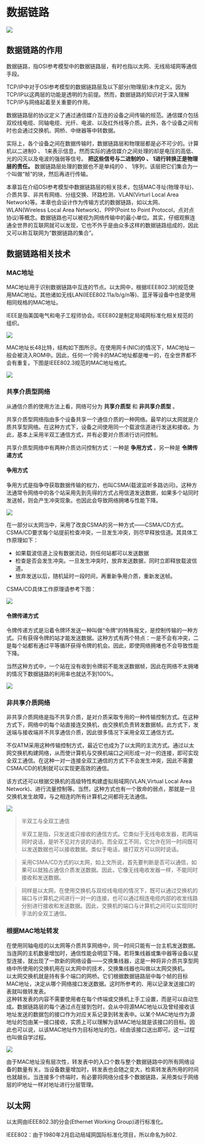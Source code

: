# 数据链路

![](https://raw.githubusercontent.com/JerryIreya/Image/master/ISO%E4%B8%83%E5%B1%82%E6%A8%A1%E5%9E%8B.png)


## 数据链路的作用

数据链路，指OSI参考模型中的数据链路层，有时也指以太网、无线局域网等通信手段。

TCP/IP中对于OSI参考模型的数据链路层及以下部分(物理层)未作定义。因为TCP/IP以这两层的功能是透明的为前提。然而，数据链路的知识对于深入理解TCP/IP与网络起着至关重要的作用。

数据链路层的协议定义了通过通信媒介互连的设备之间传输的规范。通信媒介包括双绞线电缆、同轴电缆、光纤、电波、以及红外线等介质。此外，各个设备之间有时也会通过交换机、网桥、中继器等中转数据。

实际上，各个设备之间在数据传输时，数据链路层和物理层都是必不可少的。计算机以二进制0 、 1来表示信息，然而实际的通信媒介之间处理的却是电压的高低、光的闪灭以及电波的强弱等信号。 **把这些信号与二进制的0 、 1进行转换正是物理层的责任。**  数据链路层处理的数据也不是单纯的0 、 1序列，该层把它们集合为一个叫做“帧”的块，然后再进行传输。

本章旨在介绍OSI参考模型中数据链路层的相关技术，包括MAC寻址(物理寻址)、介质共享、非共有网络、分组交换、环路检测、VLAN(Virturl Local Area Network)等。本章也会设计作为传输方式的数据链路，如以太网、WLAN(Wireless Local Area Network)、PPP(Point to Point Protocol，点对点协议)等概念。数据链路也可以被视为网络传输中的最小单位。其实，仔细观察连通全世界的互联网就可以发现，它也不外乎是由众多这样的数据链路组成的，因此又可以称互联网为“数据链路的集合”。

## 数据链路相关技术

### MAC地址

MAC地址用于识别数据链路中互连的节点。以太网中，根据IEEE802.3的规范使用MAC地址。其他诸如无线LAN(IEEE802.11a/b/g/n等)、蓝牙等设备中也是使用相同规格的MAC地址。

IEEE是指美国电气和电子工程师协会。IEEE802是制定局域网标准化相关规范的组织。

![](https://raw.githubusercontent.com/JerryIreya/Image/master/%E5%9B%BE%E8%A7%A3TCP-IP/Chapter03/1_MAC.png)

MAC地址长48比特，结构如下图所示。在使用网卡(NIC)的情况下，MAC地址一般会被浇入ROM中。因此，任何一个网卡的MAC地址都是唯一的，在全世界都不会有重复。下图是IEEE802.3规范的MAC地址格式。

![](https://raw.githubusercontent.com/JerryIreya/Image/master/%E5%9B%BE%E8%A7%A3TCP-IP/Chapter03/2_MAC.png)

### 共享介质型网络

从通信介质的使用方法上看，网络可分为 **共享介质型** 和 **非共享介质型** 。

共享介质型网络指由多个设备共享一个通信介质的一种网络。最早的以太网就是介质共享型网络。在这种方式下，设备之间使用同一个载波信道进行发送和接收。为此，基本上采用半双工通信方式，并有必要对介质进行访问控制。

共享介质型网络中有两种介质访问控制方式：一种是 **争用方式** ，另一种是 **令牌传递方式**

#### 争用方式

争用方式是指争夺获取数据传输的权力，也叫CSMA(载波监听多路访问)。这种方法通常令网络中的各个站采用先到先得的方式占用信道发送数据，如果多个站同时发送帧，则会产生冲突现象。也因此会导致网络拥堵与性能下降。

![](https://raw.githubusercontent.com/JerryIreya/Image/master/%E5%9B%BE%E8%A7%A3TCP-IP/Chapter03/3_%E4%BA%89%E7%94%A8%E6%96%B9%E5%BC%8F.png)

在一部分以太网当中，采用了改良CSMA的另一种方式——CSMA/CD方式。CSMA/CD要求每个站提前检查冲突，一旦发生冲突，则尽早释放信道。其具体工作原理如下：

* 如果载波信道上没有数据流动，则任何站都可以发送数据
* 检查是否会发生冲突。一旦发生冲突时，放弃发送数据，同时立即释放载波信道。
* 放弃发送以后，随机延时一段时间，再重新争用介质，重新发送帧。

CSMA/CD具体工作原理请参考下图：

![](https://raw.githubusercontent.com/JerryIreya/Image/master/%E5%9B%BE%E8%A7%A3TCP-IP/Chapter03/4_CSMA-CD%E6%96%B9%E5%BC%8F.png)


#### 令牌传递方式

令牌传递方式是沿着令牌环发送一种叫做“令牌”的特殊报文，是控制传输的一种方式。只有获得令牌的站才能发送数据。这种方式有两个特点：一是不会有冲突，二是每个站都有通过平等循环获得令牌的机会。因此，即使网络拥堵也不会导致性能下降。

当然这种方式中，一个站在没有收到令牌前不能发送数据帧，因此在网络不太拥堵的情况下数据链路的利用率也就达不到100%。

![](https://raw.githubusercontent.com/JerryIreya/Image/master/%E5%9B%BE%E8%A7%A3TCP-IP/Chapter03/5_%E4%BB%A4%E7%89%8C%E4%BC%A0%E9%80%92%E6%96%B9%E5%BC%8F.png)

### 非共享介质网络

非共享介质网络是指不共享介质，是对介质采取专用的一种传输控制方式。在这种方式下，网络中的每个站直接连交换机，由交换机负责转发数据帧。此方式下，发送端与接收端并不共享通信介质，因此很多情况下采用全双工通信方式。

不仅ATM采用这种传输控制方式，最近它也成为了以太网的主流方式。通过以太网交换机构建网络，从而使计算机与交换机端口之间形成一对一的连接，即可实现全双工通信。在这种一对一连接全双工通信的方式下不会发生冲突，因此不需要CSMA/CD的机制就可以实现更高效的通信。

该方式还可以根据交换机的高级特性构建虚拟局域网(VLAN,Virtual Local Area Network)、进行流量控制等。当然，这种方式也有一个致命的弱点，那就是一旦交换机发生故障，与之相连的所有计算机之间都将无法通信。

![](https://raw.githubusercontent.com/JerryIreya/Image/master/%E5%9B%BE%E8%A7%A3TCP-IP/Chapter03/6_%E9%9D%9E%E5%85%B1%E4%BA%AB%E4%BB%8B%E8%B4%A8%E5%9E%8B%E7%BD%91%E7%BB%9C.png)


> 半双工与全双工通信
>
> 半双工是指，只发送或只接收的通信方式。它类似于无线电收发器，若两端同时说话，是听不见对方说的话的。而全双工不同，它允许在同一时间既可以发送数据也可以接收数据。类似于电话，接打双方可以同时说话。

> 采用CSMA/CD方式的以太网，如上文所说，首先要判断是否可以通信，如果可以就独占通信介质发送数据。因此，它像无线电收发器一样，不能同时接收和发送数据。

> 同样是以太网，在使用交换机与双绞线电缆的情况下，既可以通过交换机的端口与计算机之间进行一对一的连接，也可以通过相连电缆内部的收发线路分别进行接收和发送数据。因此，交换机的端口与计算机之间可以实现同时手法的全双工通信。


### 根据MAC地址转发

在使用同轴电缆的以太网等介质共享网络中，同一时间只能有一台主机发送数据。当连网的主机数量增加时，通信性能会明显下降。若将集线器或集中器等设备以星型连接，就出现了一款新的网络设备——交换集线器，这是一种将非介质共享型网络中所使用的交换机用在以太网中的技术，交换集线器也叫做以太网交换机。  
以太网交换机就是持有多个端口的网桥。它们根据数据链路层中每个帧的目标MAC地址，决定从哪个网络接口发送数据。这时所参考的、用以记录发送接口的表就叫做转发表。  
这种转发表的内容不需要使用者在每个终端或交换机上手工设置，而是可以自动生成。数据链路层的每个通过点在接到包时，会从中将源MAC地址以及曾经接收该地址发送的数据包的接口作为对应关系记录到转发表中。以某个MAC地址作为源地址的包由某一接口接收，实质上可以理解为该MAC地址就是该接口的目标。因此也可以说，以该MAC地址作为目标地址的包，经由该接口送出即可。这一过程也叫做自学过程。

![](https://raw.githubusercontent.com/JerryIreya/Image/master/%E5%9B%BE%E8%A7%A3TCP-IP/Chapter03/7_%E4%BA%A4%E6%8D%A2%E6%9C%BA%E7%9A%84%E8%87%AA%E5%AD%A6%E5%8E%9F%E7%90%86.png)

由于MAC地址没有层次性，转发表中的入口个数与整个数据链路中的所有网络设备的数量有关。当设备数量增加时，转发表也会随之变大，检索转发表所用的时间也就越长。当连接多个终端时，有必要将网络分成多个数据链路，采用类似于网络层的IP地址一样对地址进行分层管理。

## 以太网

以太网由IEEE802.3的分会(Ethernet Working Group)进行标准化。

IEEE802：由于1980年2月启动局域网国际标准化项目，所以命名为802.

